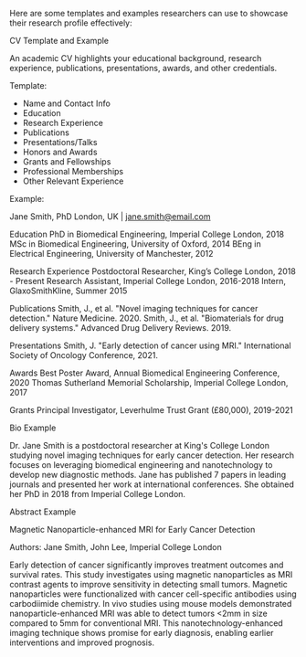 Here are some templates and examples researchers can use to showcase their research profile effectively:

CV Template and Example

An academic CV highlights your educational background, research experience, publications, presentations, awards, and other credentials. 

Template:
- Name and Contact Info 
- Education
- Research Experience 
- Publications
- Presentations/Talks 
- Honors and Awards
- Grants and Fellowships
- Professional Memberships
- Other Relevant Experience

Example:

Jane Smith, PhD
London, UK | jane.smith@email.com

Education
PhD in Biomedical Engineering, Imperial College London, 2018
MSc in Biomedical Engineering, University of Oxford, 2014 
BEng in Electrical Engineering, University of Manchester, 2012

Research Experience
Postdoctoral Researcher, King’s College London, 2018 - Present
Research Assistant, Imperial College London, 2016-2018
Intern, GlaxoSmithKline, Summer 2015

Publications
Smith, J., et al. "Novel imaging techniques for cancer detection." Nature Medicine. 2020. 
Smith, J., et al. "Biomaterials for drug delivery systems." Advanced Drug Delivery Reviews. 2019.

Presentations 
Smith, J. "Early detection of cancer using MRI." International Society of Oncology Conference, 2021. 

Awards
Best Poster Award, Annual Biomedical Engineering Conference, 2020
Thomas Sutherland Memorial Scholarship, Imperial College London, 2017

Grants
Principal Investigator, Leverhulme Trust Grant (£80,000), 2019-2021

Bio Example 

Dr. Jane Smith is a postdoctoral researcher at King's College London studying novel imaging techniques for early cancer detection. Her research focuses on leveraging biomedical engineering and nanotechnology to develop new diagnostic methods. Jane has published 7 papers in leading journals and presented her work at international conferences. She obtained her PhD in 2018 from Imperial College London.

Abstract Example

Magnetic Nanoparticle-enhanced MRI for Early Cancer Detection

Authors: Jane Smith, John Lee, Imperial College London

Early detection of cancer significantly improves treatment outcomes and survival rates. This study investigates using magnetic nanoparticles as MRI contrast agents to improve sensitivity in detecting small tumors. Magnetic nanoparticles were functionalized with cancer cell-specific antibodies using carbodiimide chemistry. In vivo studies using mouse models demonstrated nanoparticle-enhanced MRI was able to detect tumors <2mm in size compared to 5mm for conventional MRI. This nanotechnology-enhanced imaging technique shows promise for early diagnosis, enabling earlier interventions and improved prognosis.
